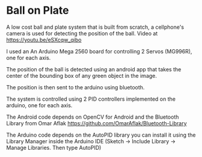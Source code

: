 # Ball on Plate
A low cost ball and plate system that is built from scratch, a cellphone's camera is used for detecting the position of the ball. Video at https://youtu.be/eSXcqw_qibo

I used an An Arduino Mega 2560 board for controlling 2 Servos (MG996R), one for each axis.

The position of the ball is detected using an android app that takes the center of the bounding box of any green object in the image.

The position is then sent to the arduino using bluetooth.

The system is controlled using 2 PID controllers implemented on the arduino, one for each axis.

The Android code depends on OpenCV for Android and the Bluetooth Library from Omar Aflak
https://github.com/OmarAflak/Bluetooth-Library

The Arduino code depends on the AutoPID library you can install it using the Library Manager inside the Arduino IDE (Sketch -> Include Library -> Manage Libraries. Then type AutoPID)
